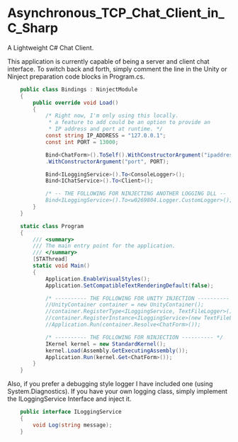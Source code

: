 # Asynchronous_TCP_Chat_Client_in_C_Sharp
A Lightweight C# Chat Client. 

This application is currently capable of being a server and client chat interface. To switch back and forth, simply comment the line in the Unity or Ninject preparation code blocks in Program.cs. 
```cs
    public class Bindings : NinjectModule
    {
        public override void Load()
        {
            /* Right now, I'm only using this locally.
             * a feature to add could be an option to provide an 
             * IP address and port at runtime. */
            const string IP_ADDRESS = "127.0.0.1";
            const int PORT = 13000;

            Bind<ChatForm>().ToSelf().WithConstructorArgument("ipaddress", IP_ADDRESS)
            .WithConstructorArgument("port", PORT);

            Bind<ILoggingService>().To<ConsoleLogger>();
            Bind<IChatService>().To<Client>();

            /* -- THE FOLLOWING FOR NINJECTING ANOTHER LOGGING DLL -- 
            Bind<ILoggingService>().To<w0269804.Logger.CustomLogger>(); */
        }
    }

    static class Program
    {
        /// <summary>
        /// The main entry point for the application.
        /// </summary>
        [STAThread]
        static void Main()
        {
            Application.EnableVisualStyles();
            Application.SetCompatibleTextRenderingDefault(false);

            /* ---------- THE FOLLOWING FOR UNITY INJECTION ---------- */
            //UnityContainer container = new UnityContainer();
            //container.RegisterType<ILoggingService, TextFileLogger>();
            //container.RegisterInstance<ILoggingService>(new TextFileLogger());         
            //Application.Run(container.Resolve<ChatForm>());

            /* ---------- THE FOLLOWING FOR NINJECTION ---------- */
            IKernel kernel = new StandardKernel();
            kernel.Load(Assembly.GetExecutingAssembly());
            Application.Run(kernel.Get<ChatForm>());
        }
    }
```
Also, if you prefer a debugging style logger I have included one (using System.Diagnostics). If you have your own logging class, simply implement the ILoggingService Interface and inject it. 
 
```cs
    public interface ILoggingService
    {
        void Log(string message);
    }
```
